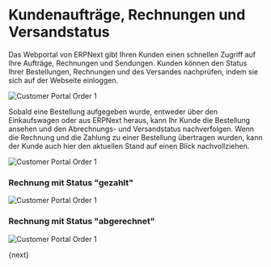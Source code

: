 <!-- add-breadcrumbs -->
# Kundenaufträge, Rechnungen und Versandstatus


Das Webportal von ERPNext gibt Ihren Kunden einen schnellen Zugriff auf Ihre Aufträge, Rechnungen und Sendungen.
Kunden können den Status Ihrer Bestellungen, Rechnungen und des Versandes nachprüfen, indem sie sich auf der Webseite einloggen.

<img class="screenshot" alt="Customer Portal Order 1" src="{{docs_base_url}}/v12/assets/img/website/portal-menu.png">

Sobald eine Bestellung aufgegeben wurde, entweder über den Einkaufswagen oder aus ERPNext heraus, kann Ihr Kunde die Bestellung ansehen und den Abrechnungs- und Versandstatus nachverfolgen. Wenn die Rechnung und die Zahlung zu einer Bestellung übertragen wurden, kann der Kunde auch hier den aktuellen Stand auf einen Blick nachvollziehen.

<img class="screenshot" alt="Customer Portal Order 1" src="{{docs_base_url}}/v12/assets/img/website/website-login.png">

### Rechnung mit Status "gezahlt"

<img class="screenshot" alt="Customer Portal Order 1" src="{{docs_base_url}}/v12/assets/img/website/invoice-unpaid.png">

### Rechnung mit Status "abgerechnet"

<img class="screenshot" alt="Customer Portal Order 1" src="{{docs_base_url}}/v12/assets/img/website/invoice-paid.png">

{next}
